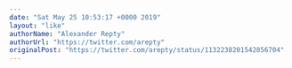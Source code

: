 ```yaml
---
date: "Sat May 25 10:53:17 +0000 2019"
layout: "like"
authorName: "Alexander Repty"
authorUrl: "https://twitter.com/arepty"
originalPost: "https://twitter.com/arepty/status/1132238201542856704"
---
```

